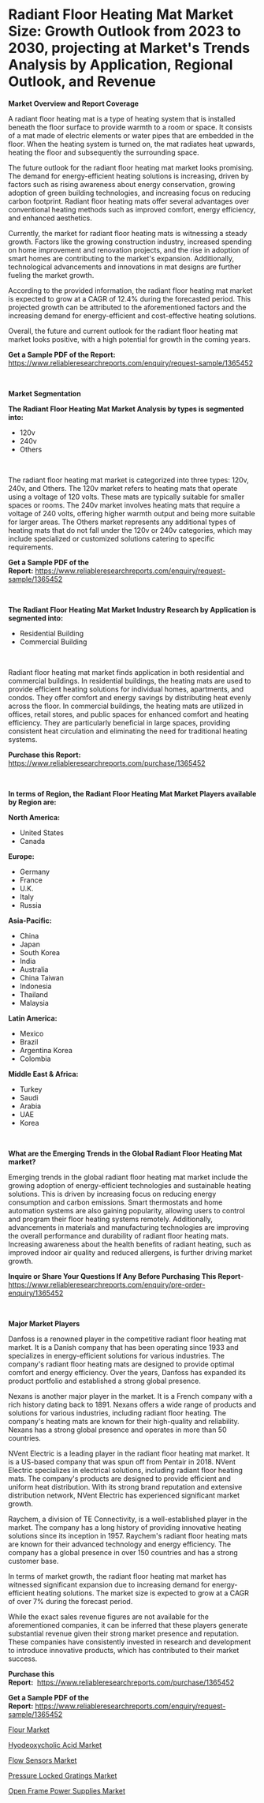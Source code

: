 <p><h1>Radiant Floor Heating Mat Market Size: Growth Outlook from 2023 to 2030, projecting at Market's Trends Analysis by Application, Regional Outlook, and Revenue</h1></p><p><strong>Market Overview and Report Coverage</strong></p>
<p><p>A radiant floor heating mat is a type of heating system that is installed beneath the floor surface to provide warmth to a room or space. It consists of a mat made of electric elements or water pipes that are embedded in the floor. When the heating system is turned on, the mat radiates heat upwards, heating the floor and subsequently the surrounding space.</p><p>The future outlook for the radiant floor heating mat market looks promising. The demand for energy-efficient heating solutions is increasing, driven by factors such as rising awareness about energy conservation, growing adoption of green building technologies, and increasing focus on reducing carbon footprint. Radiant floor heating mats offer several advantages over conventional heating methods such as improved comfort, energy efficiency, and enhanced aesthetics.</p><p>Currently, the market for radiant floor heating mats is witnessing a steady growth. Factors like the growing construction industry, increased spending on home improvement and renovation projects, and the rise in adoption of smart homes are contributing to the market's expansion. Additionally, technological advancements and innovations in mat designs are further fueling the market growth.</p><p>According to the provided information, the radiant floor heating mat market is expected to grow at a CAGR of 12.4% during the forecasted period. This projected growth can be attributed to the aforementioned factors and the increasing demand for energy-efficient and cost-effective heating solutions.</p><p>Overall, the future and current outlook for the radiant floor heating mat market looks positive, with a high potential for growth in the coming years.</p></p>
<p><strong>Get a Sample PDF of the Report:</strong> <a href="https://www.reliableresearchreports.com/enquiry/request-sample/1365452">https://www.reliableresearchreports.com/enquiry/request-sample/1365452</a></p>
<p>&nbsp;</p>
<p><strong>Market Segmentation</strong></p>
<p><strong>The Radiant Floor Heating Mat Market Analysis by types is segmented into:</strong></p>
<p><ul><li>120v</li><li>240v</li><li>Others</li></ul></p>
<p>&nbsp;</p>
<p><p>The radiant floor heating mat market is categorized into three types: 120v, 240v, and Others. The 120v market refers to heating mats that operate using a voltage of 120 volts. These mats are typically suitable for smaller spaces or rooms. The 240v market involves heating mats that require a voltage of 240 volts, offering higher warmth output and being more suitable for larger areas. The Others market represents any additional types of heating mats that do not fall under the 120v or 240v categories, which may include specialized or customized solutions catering to specific requirements.</p></p>
<p><strong>Get a Sample PDF of the Report:</strong>&nbsp;<a href="https://www.reliableresearchreports.com/enquiry/request-sample/1365452">https://www.reliableresearchreports.com/enquiry/request-sample/1365452</a></p>
<p>&nbsp;</p>
<p><strong>The Radiant Floor Heating Mat Market Industry Research by Application is segmented into:</strong></p>
<p><ul><li>Residential Building</li><li>Commercial Building</li></ul></p>
<p>&nbsp;</p>
<p><p>Radiant floor heating mat market finds application in both residential and commercial buildings. In residential buildings, the heating mats are used to provide efficient heating solutions for individual homes, apartments, and condos. They offer comfort and energy savings by distributing heat evenly across the floor. In commercial buildings, the heating mats are utilized in offices, retail stores, and public spaces for enhanced comfort and heating efficiency. They are particularly beneficial in large spaces, providing consistent heat circulation and eliminating the need for traditional heating systems.</p></p>
<p><strong>Purchase this Report:</strong>&nbsp; <a href="https://www.reliableresearchreports.com/purchase/1365452">https://www.reliableresearchreports.com/purchase/1365452</a></p>
<p>&nbsp;</p>
<p><strong>In terms of Region, the Radiant Floor Heating Mat Market Players available by Region are:</strong></p>
<p>
    <p> <strong> North America: </strong>
        <ul>
            <li>United States</li>
            <li>Canada</li>
        </ul>
        </p> 
    <p> <strong> Europe: </strong>
        <ul>
            <li>Germany</li>
            <li>France</li>
            <li>U.K.</li>
            <li>Italy</li>
            <li>Russia</li>
        </ul>
        </p> 
    <p> <strong> Asia-Pacific: </strong>
        <ul>
            <li>China</li>
            <li>Japan</li>
            <li>South Korea</li>
            <li>India</li>
            <li>Australia</li>
            <li>China Taiwan</li>
            <li>Indonesia</li>
            <li>Thailand</li>
            <li>Malaysia</li>
        </ul>
        </p> 
    <p> <strong> Latin America: </strong>
        <ul>
            <li>Mexico</li>
            <li>Brazil</li>
            <li>Argentina Korea</li>
            <li>Colombia</li>
        </ul>
        </p> 
    <p> <strong> Middle East & Africa: </strong>
        <ul>
            <li>Turkey</li>
            <li>Saudi</li>
            <li>Arabia</li>
            <li>UAE</li>
            <li>Korea</li>
        </ul>
    </p>
    </p>
<p>&nbsp;</p>
<p><strong>What are the Emerging Trends in the Global Radiant Floor Heating Mat market?</strong></p>
<p><p>Emerging trends in the global radiant floor heating mat market include the growing adoption of energy-efficient technologies and sustainable heating solutions. This is driven by increasing focus on reducing energy consumption and carbon emissions. Smart thermostats and home automation systems are also gaining popularity, allowing users to control and program their floor heating systems remotely. Additionally, advancements in materials and manufacturing technologies are improving the overall performance and durability of radiant floor heating mats. Increasing awareness about the health benefits of radiant heating, such as improved indoor air quality and reduced allergens, is further driving market growth.</p></p>
<p><strong>Inquire or Share Your Questions If Any Before Purchasing This Report</strong>- <a href="https://www.reliableresearchreports.com/enquiry/pre-order-enquiry/1365452">https://www.reliableresearchreports.com/enquiry/pre-order-enquiry/1365452</a></p>
<p>&nbsp;</p>
<p><strong>Major Market Players</strong></p>
<p><p>Danfoss is a renowned player in the competitive radiant floor heating mat market. It is a Danish company that has been operating since 1933 and specializes in energy-efficient solutions for various industries. The company's radiant floor heating mats are designed to provide optimal comfort and energy efficiency. Over the years, Danfoss has expanded its product portfolio and established a strong global presence.</p><p>Nexans is another major player in the market. It is a French company with a rich history dating back to 1891. Nexans offers a wide range of products and solutions for various industries, including radiant floor heating. The company's heating mats are known for their high-quality and reliability. Nexans has a strong global presence and operates in more than 50 countries.</p><p>NVent Electric is a leading player in the radiant floor heating mat market. It is a US-based company that was spun off from Pentair in 2018. NVent Electric specializes in electrical solutions, including radiant floor heating mats. The company's products are designed to provide efficient and uniform heat distribution. With its strong brand reputation and extensive distribution network, NVent Electric has experienced significant market growth.</p><p>Raychem, a division of TE Connectivity, is a well-established player in the market. The company has a long history of providing innovative heating solutions since its inception in 1957. Raychem's radiant floor heating mats are known for their advanced technology and energy efficiency. The company has a global presence in over 150 countries and has a strong customer base.</p><p>In terms of market growth, the radiant floor heating mat market has witnessed significant expansion due to increasing demand for energy-efficient heating solutions. The market size is expected to grow at a CAGR of over 7% during the forecast period.</p><p>While the exact sales revenue figures are not available for the aforementioned companies, it can be inferred that these players generate substantial revenue given their strong market presence and reputation. These companies have consistently invested in research and development to introduce innovative products, which has contributed to their market success.</p></p>
<p><strong>Purchase this Report:</strong>&nbsp;&nbsp;<a href="https://www.reliableresearchreports.com/purchase/1365452">https://www.reliableresearchreports.com/purchase/1365452</a></p>
<p></p>
<p><strong>Get a Sample PDF of the Report:</strong>&nbsp;<a href="https://www.reliableresearchreports.com/enquiry/request-sample/1365452">https://www.reliableresearchreports.com/enquiry/request-sample/1365452</a></p>
<p><p><a href="https://www.linkedin.com/pulse/flour-market-challenges-opportunities-growth-drivers-major-players-bblqf/">Flour Market</a></p><p><a href="https://medium.com/@abhishekreliable23/hyodeoxycholic-acid-market-size-growth-forecast-2023-2030-363058a369aa">Hyodeoxycholic Acid Market</a></p><p><a href="https://www.linkedin.com/pulse/flow-sensors-market-challenges-opportunities-growth-drivers-theec/">Flow Sensors Market</a></p><p><a href="https://github.com/mabutironaldo/Market-Research-Report-List-1/blob/main/pressure-locked-gratings-market.md">Pressure Locked Gratings Market</a></p><p><a href="https://medium.com/@press.bell.sigh/open-frame-power-supplies-market-size-growth-forecast-2023-2030-01fb5e2d8353">Open Frame Power Supplies Market</a></p></p>